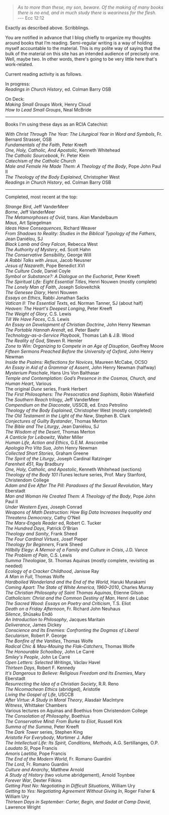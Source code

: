 >_As to more than these, my son, beware. Of the making of many books there is no end, and in much study there is weariness for the flesh._  
--- Ecc 12:12

Exactly as described above. Scribblings.

You are notified in advance that I blog chiefly to organize my thoughts around books that I’m reading. Semi-regular writing is a way of holding myself accountable to the material. This is my polite way of saying that the bulk of the material on this site has an intended audience of precisely one. Well, maybe two. In other words, there's going to be very little here that's work-related.

Current reading activity is as follows.

In progress:  
_Readings in Church History_, ed. Colman Barry OSB  

On Deck:  
_Making Small Groups Work_, Henry Cloud  
_How to Lead Small Groups_, Neal McBride  

---
Books I'm using these days as an RCIA Catechist:

_With Christ Through The Year: The Liturgical Year in Word and Symbols_, Fr. Bernard Strasser, OSB  
_Fundamentals of the Faith_, Peter Kreeft  
_One, Holy, Catholic, And Apostolic_, Kenneth Whitehead  
_The Catholic Sourcebook_, Fr. Peter Klein  
_Catechism of the Catholic Church_  
_Male and Female He Made Them: A Theology of the Body_, Pope John Paul II  
_The Theology of the Body Explained_, Christopher West  
_Readings in Church History_, ed. Colman Barry OSB  

---
Completed, most recent at the top:  

_Strange Bird_, Jeff VanderMeer  
_Borne_, Jeff VanderMeer  
_The Metamorphoses of Ovid_, trans. Alan Mandelbaum  
_Maus_, Art Spiegelman  
_Ideas Have Consequences_, Richard Weaver  
_From Shadows to Reality: Studies in the Biblical Typology of the Fathers_, Jean Daniélou, SJ  
_Black Lamb and Grey Falcon_, Rebecca West  
_The Authority of Mystery_, ed. Scott Hahn  
_The Conservative Sensibility_, George Will  
_A Rabbi Talks with Jesus_, Jacob Neusner  
_Jesus of Nazareth_, Pope Benedict XVI  
_The Culture Code_, Daniel Coyle  
_Symbol or Substance?: A Dialogue on the Eucharist_, Peter Kreeft  
_The Spiritual Life: Eight Essential Titles_, Henri Nouwen  (mostly complete)  
_The Lonely Man of Faith_, Joseph Soloveitchik  
_The Genesee Diary_, Henri Nouwen  
_Essays on Ethics_, Rabbi Jonathan Sacks  
_Vatican II: The Essential Texts_, ed. Norman Tanner, SJ  (about half)  
_Heaven: The Heart's Deepest Longing_, Peter Kreeft  
_The Weight of Glory_, C.S. Lewis  
_Till We Have Faces_, C.S. Lewis  
_An Essay on Development of Christian Doctrine_, John Henry Newman  
_The Portable Hannah Arendt_, ed. Peter Baehr  
_Technology-as-a-Service Playbook_, Thomas Lah & J.B. Wood  
_The Reality of God_, Steven R. Hemler  
_Zone to Win: Organizing to Compete in an Age of Disuption_, Geoffrey Moore  
_Fifteen Sermons Preached Before the University of Oxford_, John Henry Newman  
_Inside the Psalms: Reflections for Novices_, Maureen McCabe, OCSO  
_An Essay in Aid of a Grammar of Assent_, John Henry Newman (halfway)  
_Mysterium Paschale_, Hans Urs Von Balthasar  
_Temple and Contemplation: God’s Presence in the Cosmos, Church, and Human Heart_, Various  
The original _Dune_ series, Frank Herbert  
_The First Philosophers: The Presocratics and Sophists_, Robin Wakefield    
The _Southern Reach_ trilogy, Jeff VanderMeer  
_Compendium on the Diaconate_, USSCB, ed. Enzo Petrolino  
_Theology of the Body Explained_,  Christopher West  (mostly completed)  
_The Old Testament in the Light of the New_, Stephen B. Clark  
_Conjectures of Guilty Bystander_, Thomas Merton  
_The Bible and The Liturgy_, Jean Daniélou, SJ  
_The Wisdom of the Desert_, Thomas Merton    
_A Canticle for Leibowitz_, Walter Miller  
_Human Life, Action and Ethics_, G.E.M. Anscombe  
_Apologia Pro Vita Sua_, John Henry Newman  
_Collected Short Stories_, Graham Greene  
_The Spirit of the Liturgy_, Joseph Cardinal Ratzinger      
_Farenheit 451_, Ray Bradbury  
_One, Holy, Catholic, and Apostolic_, Kenneth Whitehead (sections)  
_Theology of the Body 101_ iTunes lecture series, Prof. Mary Stanford, Christendom College  
_Adam and Eve After The Pill: Paradoxes of the Sexual Revolution_, Mary Eberstadt  
_Man and Woman He Created Them: A Theology of the Body_, Pope John Paul II  
_Under Western Eyes_, Joseph Conrad  
_Weapons of Math Destruction: How Big Data Increases Inequality and Threatens Democracy_, Cathy O'Neil  
_The Marx-Engels Reader_ ed, Robert C. Tucker  
_The Hundred Days_, Patrick O'Brian  
_Theology and Sanity_, Frank Sheed  
_The Four Cardinal Virtues_, Josef Pieper  
_Theology for Beginners_, Frank Sheed  
_Hillbilly Elegy: A Memoir of a Family and Culture in Crisis_, J.D. Vance  
_The Problem of Pain_, C.S. Lewis  
_Summa Theologiae_, St. Thomas Aquinas (mostly complete, revisiting as needed)  
_Ecology of a Cracker Childhood_, Janisse Ray  
_A Man in Full_, Thomas Wolfe  
_Hardboiled Wonderland and the End of the World_, Haruki Murakami  
_Coming Apart: The State of White America, 1960–2010_, Charles Murray  
_The Christian Philosophy of Saint Thomas Aquinas_, Etienne Gilson  
_Catholicism: Christ and the Common Destiny of Man_, Henri de Lubac  
_The Sacred Wood: Essays on Poetry and Criticism_, T.S. Eliot  
_Death on a Friday Afternoon_, Fr. Richard John Neuhaus  
_Silence_, Shūsaku Endō  
_An Introduction to Philosophy_, Jacques Maritain  
_Deliverance_, James Dickey  
_Conscience and Its Enemies: Confronting the Dogmas of Liberal Secularism_, Robert P. George  
_The Bonfire of the Vanities_, Thomas Wolfe  
_Radical Chic & Mau-Mauing the Flak-Catchers_, Thomas Wolfe  
_The Honourable Schoolboy_, John Le Carré  
_Smiley's People_, John Le Carré  
_Open Letters: Selected Writings_, Václav Havel  
_Thirteen Days_, Robert F. Kennedy  
_It's Dangerous to Believe: Religious Freedom and Its Enemies_, Mary Eberstadt  
_Resurrecting the Idea of a Christian Society_, R.R. Reno  
_The Nicomachean Ethics_ (abridged), Aristotle  
_Living the Gospel of Life_, USCCB  
_After Virtue: A Study in Moral Theory_, Alasdair MacIntyre  
_Witness_, Whittaker Chambers  
Various lectures on Aquinas and Boethius from Christendom College  
_The Consolation of Philosophy_, Boethius  
_The Conservative Mind: From Burke to Eliot_, Russell Kirk  
_Summa of the Summa_, Peter Kreeft  
The _Dark Tower_ series, Stephen King  
_Aristotle For Everybody_, Mortimer J. Adler  
_The Intellectual Life: Its Spirit, Conditions, Methods_, A.G. Sertillanges, O.P.  
_Laudato Si_, Pope Francis  
_Amoris Laetitia_, Pope Francis  
_The End of the Modern World_, Fr. Romano Guardini  
_The Lord_, Fr. Romano Guardini  
_Culture and Anarchy_, Matthew Arnold  
_A Study of History_ (two volume abridgement), Arnold Toynbee  
_Forever War_, Dexter Filkins  
_Getting Past No: Negotiating in Difficult Situations_, William Ury  
_Getting to Yes: Negotiating Agreement Without Giving In_, Roger Fisher & William Ury  
_Thirteen Days in September: Carter, Begin, and Sadat at Camp David_, Lawrence Wright  
